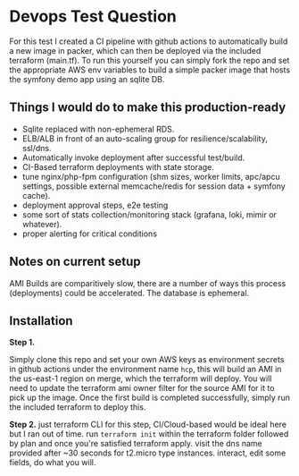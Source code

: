 Devops Test Question
========================

For this test I created a CI pipeline with github actions to automatically build a new image in packer, which can then be deployed via the included terraform (main.tf). To run this yourself you can simply fork the repo and set the appropriate AWS env variables to build a simple packer image that hosts the symfony demo app using an sqlite DB. 

Things I would do to make this production-ready
------------

  * Sqlite replaced with non-ephemeral RDS.
  * ELB/ALB in front of an auto-scaling group for resilience/scalability, ssl/dns.
  * Automatically invoke deployment after successful test/build.
  * CI-Based terraform deployments with state storage.
  * tune nginx/php-fpm configuration (shm sizes, worker limits, apc/apcu settings, possible external memcache/redis for session data + symfony cache).
  * deployment approval steps, e2e testing
  * some sort of stats collection/monitoring stack (grafana, loki, mimir or whatever).
  * proper alerting for critical conditions 

Notes on current setup
----------
AMI Builds are comparitively slow, there are a number of ways this process (deployments) could be accelerated.
The database is ephemeral. 

Installation
------------

**Step 1.**

Simply clone this repo and set your own AWS keys as environment secrets in github actions under the environment name `hcp`, this will build an AMI in the us-east-1 region on merge, which the terraform will deploy. You will need to update the terraform ami owner filter for the source AMI for it to pick up the image. Once the first build is completed successfully, simply run the included terraform to deploy this. 

**Step 2.** 
just terraform CLI for this step, CI/Cloud-based would be ideal here but I ran out of time.
run `terraform init` within the terraform folder followed by plan and once you're satisfied terraform apply.
visit the dns name provided after ~30 seconds for t2.micro type instances. interact, edit some fields, do what you will. 
